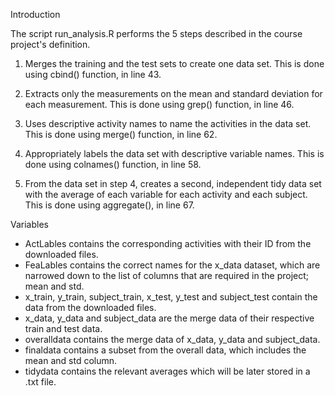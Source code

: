 Introduction

The script run_analysis.R performs the 5 steps described in the course project's definition.

1) Merges the training and the test sets to create one data set. This is done using cbind() function, in line 43.

2) Extracts only the measurements on the mean and standard deviation for each measurement. This is done using grep() function, in line 46.

3) Uses descriptive activity names to name the activities in the data set. This is done using merge() function, in line 62.

4) Appropriately labels the data set with descriptive variable names. This is done using colnames() function, in line 58.

5) From the data set in step 4, creates a second, independent tidy data set with the average of each variable for each activity and each subject. This is done using aggregate(), in line 67.


Variables

- ActLables contains the corresponding activities with their ID from the downloaded files.
- FeaLables contains the correct names for the x_data dataset, which are narrowed down to the list of columns that are required in the project; mean and std.
- x_train, y_train, subject_train, x_test, y_test and subject_test contain the data from the downloaded files.
- x_data, y_data and subject_data are the merge data of their respective train and test data.
- overalldata contains the merge data of x_data, y_data and subject_data.
- finaldata contains a subset from the overall data, which includes the mean and std column.
- tidydata contains the relevant averages which will be later stored in a .txt file.
